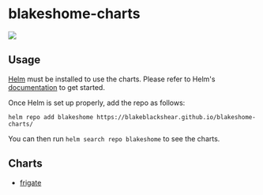 # blakeshome-charts

[![](https://github.com/blakeblackshear/blakeshome-charts/workflows/Release%20Charts/badge.svg?branch=master)](https://github.com/blakeblackshear/blakeshome-charts/actions)

## Usage

[Helm](https://helm.sh) must be installed to use the charts.
Please refer to Helm's [documentation](https://helm.sh/docs/) to get started.

Once Helm is set up properly, add the repo as follows:

```console
helm repo add blakeshome https://blakeblackshear.github.io/blakeshome-charts/
```

You can then run `helm search repo blakeshome` to see the charts.

## Charts

* [frigate](https://github.com/blakeblackshear/blakeshome-charts/tree/master/charts/frigate)
